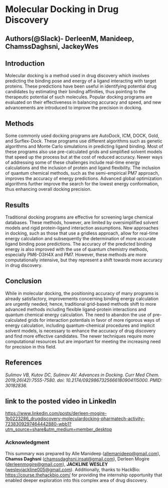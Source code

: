 # Molecular Docking in Drug Discovery
## Authors(@Slack)- DerleenM, Manideep, ChamssDaghsni, JackeyWes 
## Introduction

Molecular docking is a method used in drug discovery which involves predicting the binding pose and energy of a ligand interacting with target proteins. These predictions have been useful in identifying potential drug candidates by estimating their binding affinities, thus pointing to the therapeutic potential of such molecules. Popular docking programs are evaluated on their effectiveness in balancing accuracy and speed, and new advancements are introduced to improve the precision in docking.

## Methods

Some commonly used docking programs are AutoDock, ICM, DOCK, Gold, and Surflex-Dock. These programs use different algorithms such as genetic algorithms and Monte Carlo simulations in predicting ligand binding. Most of these programs also use pre-calculated grids and simplified solvent models that speed up the process but at the cost of reduced accuracy. Newer ways of addressing some of these challenges include real-time energy calculations and the inclusion of protein and ligand flexibility. The inclusion of quantum chemical methods, such as the semi-empirical PM7 approach, improves the accuracy of energy predictions. Advanced global optimization algorithms further improve the search for the lowest energy conformation, thus enhancing overall docking precision.

## Results

Traditional docking programs are effective for screening large chemical databases. These methods, however, are limited by oversimplified solvent models and rigid protein-ligand interaction assumptions. New approaches in docking, such as those that use a gridless approach, allow for real-time energy calculation and subsequently the determination of more accurate ligand binding pose predictions. The accuracy of the predicted binding energy is also improved with the use of quantum chemistry methods, especially PM6-D3H4X and PM7. However, these methods are more computationally intensive, but they represent a shift towards more accuracy in drug discovery.

## Conclusion

While in molecular docking, the positioning accuracy of many programs is already satisfactory, improvements concerning binding energy calculation are urgently needed; hence, traditional grid-based methods shift to more advanced methods including flexible ligand-protein interactions and quantum chemical energy calculation. The need to abandon the use of pre-calculated grids for interaction potentials in favor of more rigorous ways of energy calculation, including quantum-chemical procedures and implicit solvent models, is necessary to enhance the accuracy of drug discovery and find more effective candidates. The newer techniques require more computational resources but are important for meeting the increasing need for precision in this field.

## References

*Sulimov VB, Kutov DC, Sulimov AV. Advances in Docking. Curr Med Chem. 2019;26(42):7555-7580. doi: 10.2174/0929867325666180904115000. PMID: 30182836.*

## link to the posted video in LinkedIn
https://www.linkedin.com/posts/derleen-mogire-1b0223286_drugdiscovery-moleculardocking-pharmatech-activity-7238309297464442880-wbb1?utm_source=share&utm_medium=member_desktop

### Acknowledgment

This summary was prepared by Alle Manideep (allemanideep@gmail.com), **Chamss Daghsni** (chamssdaghsni.insat@gmail.com), Derleen Mogire (derleenmogire@gmail.com), **JACKLINE WESLEY** (wesleyjackline005@gmail.com). Additionally, thanks to HackBio: https://course.thehackbio.com/ for providing the internship opportunity that enabled deeper exploration into this complex area of drug discovery.
